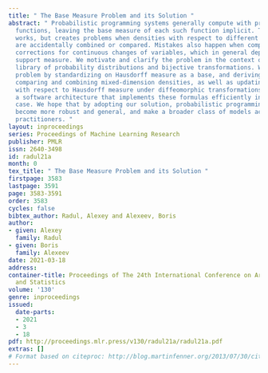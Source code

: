 ```yaml
---
title: " The Base Measure Problem and its Solution "
abstract: " Probabilistic programming systems generally compute with probability density
  functions, leaving the base measure of each such function implicit. This mostly
  works, but creates problems when densities with respect to different base measures
  are accidentally combined or compared. Mistakes also happen when computing volume
  corrections for continuous changes of variables, which in general depend on the
  support measure. We motivate and clarify the problem in the context of a composable
  library of probability distributions and bijective transformations. We solve the
  problem by standardizing on Hausdorff measure as a base, and deriving formulas for
  comparing and combining mixed-dimension densities, as well as updating densities
  with respect to Hausdorff measure under diffeomorphic transformations. We also propose
  a software architecture that implements these formulas efficiently in the common
  case. We hope that by adopting our solution, probabilistic programming systems can
  become more robust and general, and make a broader class of models accessible to
  practitioners. "
layout: inproceedings
series: Proceedings of Machine Learning Research
publisher: PMLR
issn: 2640-3498
id: radul21a
month: 0
tex_title: " The Base Measure Problem and its Solution "
firstpage: 3583
lastpage: 3591
page: 3583-3591
order: 3583
cycles: false
bibtex_author: Radul, Alexey and Alexeev, Boris
author:
- given: Alexey
  family: Radul
- given: Boris
  family: Alexeev
date: 2021-03-18
address:
container-title: Proceedings of The 24th International Conference on Artificial Intelligence
  and Statistics
volume: '130'
genre: inproceedings
issued:
  date-parts:
  - 2021
  - 3
  - 18
pdf: http://proceedings.mlr.press/v130/radul21a/radul21a.pdf
extras: []
# Format based on citeproc: http://blog.martinfenner.org/2013/07/30/citeproc-yaml-for-bibliographies/
---
```

